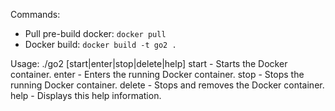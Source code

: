 Commands:
- Pull pre-build docker: `docker pull`
- Docker build: `docker build -t go2 .`

Usage: ./go2 [start|enter|stop|delete|help]
  start - Starts the Docker container.
  enter - Enters the running Docker container.
  stop - Stops the running Docker container.
  delete - Stops and removes the Docker container.
  help - Displays this help information.

